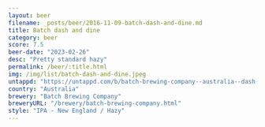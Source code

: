 ```yaml
---
layout: beer
filename: _posts/beer/2016-11-09-batch-dash-and-dine.md
title: Batch dash and dine
category: beer
score: 7.5
beer-date: "2023-02-26"
desc: "Pretty standard hazy"
permalink: /beer/:title.html
img: /img/list/batch-dash-and-dine.jpeg
untappd: "https://untappd.com/b/batch-brewing-company--australia--dash---dine-hazy-ipa/4993391"
country: "Australia"
brewery: "Batch Brewing Company"
breweryURL: "/brewery/batch-brewing-company.html"
style: "IPA - New England / Hazy"
---
```

